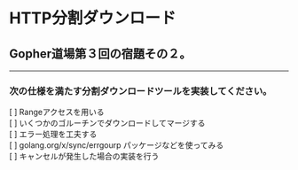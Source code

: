 # HTTP分割ダウンロード
## Gopher道場第３回の宿題その２。
--- 
### 次の仕様を満たす分割ダウンロードツールを実装してください。
[ ] Rangeアクセスを用いる  
[ ] いくつかのゴルーチンでダウンロードしてマージする  
[ ] エラー処理を工夫する  
[ ] golang.org/x/sync/errgourp パッケージなどを使ってみる  
[ ] キャンセルが発生した場合の実装を行う
